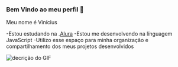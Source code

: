   ### Bem Vindo ao meu perfil 💙

  Meu nome é Vinícius

  -Estou estudando na .[Alura](https://www.alura.com.br/)
  -Estou me desenvolvendo na línguagem JavaScript
  -Utilizo esse espaço para minha organização e compartilhamento dos meus projetos desenvolvidos

  ![decrição do GIF](https://i.pinimg.com/originals/7f/07/23/7f072334464c5f330d4a32b36eb87d9a.gif)
  
